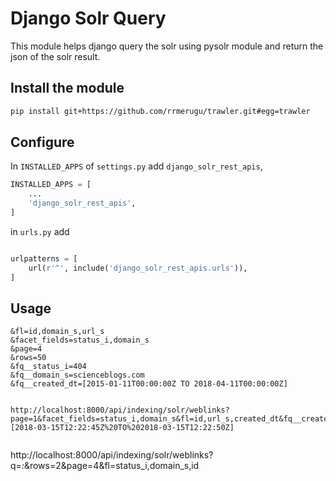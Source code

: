 # Django Solr Query

This module helps django query the solr using pysolr module and return
the json of the solr result.


## Install the module

```bash
pip install git+https://github.com/rrmerugu/trawler.git#egg=trawler

```

## Configure

In `INSTALLED_APPS` of `settings.py` add `django_solr_rest_apis`,

```python
INSTALLED_APPS = [
    ...
    'django_solr_rest_apis',
]

```

in `urls.py` add

```python

urlpatterns = [
    url(r'^', include('django_solr_rest_apis.urls')),
]

```

## Usage


```
&fl=id,domain_s,url_s
&facet_fields=status_i,domain_s
&page=4
&rows=50
&fq__status_i=404
&fq__domain_s=scienceblogs.com
&fq__created_dt=[2015-01-11T00:00:00Z TO 2018-04-11T00:00:00Z]


http://localhost:8000/api/indexing/solr/weblinks?page=1&facet_fields=status_i,domain_s&fl=id,url_s,created_dt&fq__created_dt=[2018-03-15T12:22:45Z%20TO%202018-03-15T12:22:50Z]


```

http://localhost:8000/api/indexing/solr/weblinks?q=*:*&rows=2&page=4&fl=status_i,domain_s,id